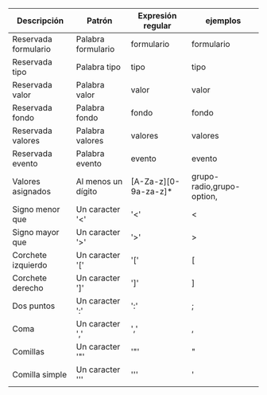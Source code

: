 | Descripción                               | Patrón                                          | Expresión regular     | ejemplos                      |
| ----------------------------------------- | ----------------------------------------------- | --------------------- | ----------------------------- |
| Reservada formulario                      | Palabra formulario                              | formulario            | formulario                    |
| Reservada tipo                            | Palabra tipo                                    | tipo                  | tipo                          |
| Reservada valor                           | Palabra valor                                   | valor                 | valor                         |
| Reservada fondo                           | Palabra fondo                                   | fondo                 | fondo                         |
| Reservada valores                         | Palabra valores                                 | valores               | valores                       |
| Reservada evento                          | Palabra evento                                  | evento                | evento                        |
| Valores asignados                         | Al menos un dígito                              | [A-Za-z][0-9a-za-z]\* | grupo-radio,grupo-option,     |
| Signo menor que                           | Un caracter '<'                                 | '<'                   | <                             |
| Signo mayor que                           | Un caracter '>'                                 | '>'                   | >                             |
| Corchete izquierdo                        | Un caracter '['                                 | '['                   | [                             |
| Corchete derecho                          | Un caracter ']'                                 | ']'                   | ]                             |
| Dos puntos                                | Un caracter ':'                                 | ':'                   | ;                             |
| Coma                                      | Un caracter ','                                 | ','                   | ,                             |
| Comillas                                  | Un caracter '"'                                 | '"'                   | "                             |
| Comilla simple                            | Un caracter '''                                 | '''                   | '                             |